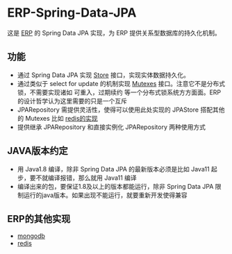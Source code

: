 # ERP-Spring-Data-JPA
这是 [ERP](https://github.com/framework-erp/ERP) 的 Spring Data JPA 实现，为 ERP 提供关系型数据库的持久化机制。

## 功能
* 通过 Spring Data JPA 实现 [Store](https://github.com/framework-erp/ERP/blob/master/src/main/java/erp/repository/Store.java) 接口，实现实体数据持久化。
* 通过类似于 select for update 的机制实现 [Mutexes](https://github.com/framework-erp/ERP/blob/master/src/main/java/erp/repository/Mutexes.java) 接口。注意它不是分布式锁，不需要实现诸如 可重入，过期续约 等一个分布式锁系统方方面面。ERP的设计哲学认为这里需要的只是一个互斥
* JPARepository 需提供灵活性，使得可以使用此处实现的 JPAStore 搭配其他的 Mutexes 比如 [redis的实现](https://github.com/framework-erp/ERP-redis)
* 提供继承 JPARepository 和直接实例化 JPARepository 两种使用方式

## JAVA版本约定
* 用 Java1.8 编译，除非 Spring Data JPA 的最新版本必须是比如 Java11 起步，要不就编译报错，那么就用 Java11 编译 
* 编译出来的包，要保证1.8及以上的版本都能运行，除非 Spring Data JPA 限制运行的java版本。如果出现不能运行，就要重新开发使得兼容

## ERP的其他实现
* [mongodb](https://github.com/framework-erp/ERP-mongodb)
* [redis](https://github.com/framework-erp/ERP-redis)
